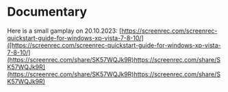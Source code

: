 # Documentary
Here is a small gamplay on 20.10.2023: [https://screenrec.com/screenrec-quickstart-guide-for-windows-xp-vista-7-8-10/]([https://screenrec.com/screenrec-quickstart-guide-for-windows-xp-vista-7-8-10/](https://screenrec.com/share/SK57WQJk9R)https://screenrec.com/share/SK57WQJk9R](https://screenrec.com/share/SK57WQJk9R)https://screenrec.com/share/SK57WQJk9R)
